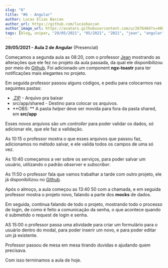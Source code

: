 ```yaml
---
slug: "6"
title: "#6 - Angular"
author: Lucas Elias Baccan
author_url: https://github.com/lucasbaccan
author_image_url: https://avatars.githubusercontent.com/u/2676484?s=400&v=4
tags: [blog, unipar, "29/05/2021", "05/2021", "2021", "jean", "angular", "presencial"]
---
```


**29/05/2021 - Aula 2 de Angular** (Presencial)

Começamos a segunda aula as 08:20, com o professor [Jean](/professores/jean) mostrando as alterações que ele fez no projeto da aula passada, da qual ele disponibilizou por meio do [Github](https://github.com/pos-unipar/app-unipar).
Foi adicionado um component **ngx-toastr** para ter notificações mais elegantes no projeto.

Em seguida professor passou alguns códigos, e pediu para colocarmos nas seguintes pastas:
- [.ZIP](/docs/aula-6/shared.zip) - Arquivo pra baixar
- src/app/shared - Destino para colocar os arquivos.
- **OBS: ** A pasta *helper* deve ser movida para fora da pasta shared, em **src/app**

Esses novos arquivos são um *controller* para poder validar os dados, só adicionar ele, que ele faz a validação.

As 10:15 o professor mostra o que esses arquivos que passou faz, adicionamos no método salvar, e ele valida todos os campos de uma só vez.

As 10:40 começamos a ver sobre os serviços, para poder salvar um usuário, utilizando o padrão *observer* e *subscriber*.

As 11:50 o professor fala que vamos trabalhar a tarde com outro projeto, ele já disponibilizou no [Github](https://github.com/pos-unipar/app-unipar2).

Após o almoço, a aula começou as 13:40 50 com a chamada, e em seguida professor mostra o projeto novo, falando a parte dos **mocks** de dados. 

Em seguida, continua falando de todo o projeto, mostrando todo o processo de login, de como é feito a comunicação da senha, o que acontece quando é submetido o request de login e senha.

AS 15:00 o professor passa uma atividade para criar um formulário para o usuário dentro do modal, para poder inserir um novo, e para poder editar um já existente.

Professor passou de mesa em mesa tirando duvidas e ajudando quem precisava.

Com isso terminamos a aula de hoje.
